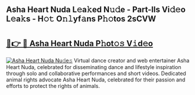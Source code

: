 ## Asha Heart Nuda L𝚎a𝚔ed N𝚞𝚍e - Part-lIs Vi𝚍𝚎o L𝚎a𝚔s - H𝚘𝚝 O𝚗𝚕yf𝚊ns P𝚑𝚘tos 2sCVW

# <h2><a href="http://kfe4ce.oniu.top/?m=Asha+Heart+Nuda">🔗👉 🔴 Asha Heart Nuda P𝚑ot𝚘𝚜 V𝚒d𝚎o</a></h2>

[![Asha Heart Nuda Nu𝚍e𝚜](https://i.imgur.com/0qMVB7G.gif)](http://kfe4ce.oniu.top/?m=Asha+Heart+Nuda)
Virtual dance creator and web entertainer Asha Heart Nuda, celebrated for disseminating dance and lifestyle inspiration through solo and collaborative performances and short videos. Dedicated animal rights advocate Asha Heart Nuda, celebrated for their passion and efforts to protect the rights of animals.  
